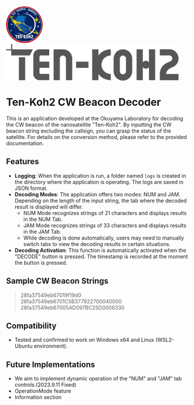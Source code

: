 <p>    
    <img src="Images/TK2.png" height="100px" />
    <img src="Images/TEN-KOH2.png" height="100px" />
</p>

# Ten-Koh2 CW Beacon Decoder

This is an application developed at the Okuyama Laboratory for decoding the CW beacon of the nanosatellite "Ten-Koh2". By inputting the CW beacon string excluding the callsign, you can grasp the status of the satellite. For details on the conversion method, please refer to the provided documentation.


## Features

- **Logging**: When the application is run, a folder named `logs` is created in the directory where the application is operating. The logs are saved in JSON format.
- **Decoding Modes**: The application offers two modes: NUM and JAM. Depending on the length of the input string, the tab where the decoded result is displayed will differ. 
  - NUM Mode recognizes strings of 21 characters and displays results in the NUM Tab.
  - JAM Mode recognizes strings of 33 characters and displays results in the JAM Tab.
  - While decoding is done automatically, users may need to manually switch tabs to view the decoding results in certain situations.
- **Decoding Activation**: This function is automatically activated when the "DECODE" button is pressed. The timestamp is recorded at the moment the button is pressed.

## Sample CW Beacon Strings

> 28fa37549eb67019f19d0  
> 28fa37549eb6701C5B377922700040000  
> 28fa37549eb67005AD097BC25D0006330  

## Compatibility

- Tested and confirmed to work on Windows x64 and Linux (WSL2-Ubuntu environment).

## Future Implementations

- We aim to implement dynamic operation of the "NUM" and "JAM" tab controls.(2023.9.11 Fixed)
- OperationMode feature
- Information section